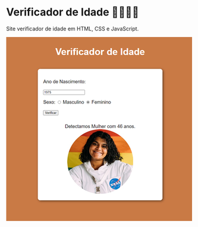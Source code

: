 # Verificador de Idade 🧒🧔👩🧓


<p>Site verificador de idade em HTML, CSS e JavaScript.</p>


<img src="idade.png">
